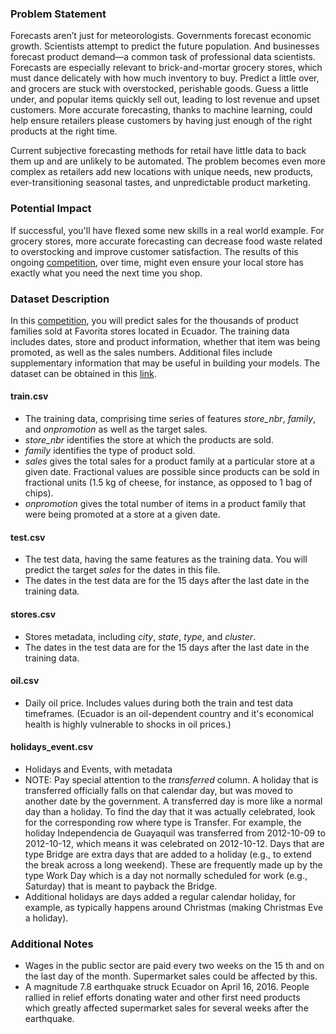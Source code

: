 ### Problem Statement

Forecasts aren’t just for meteorologists. Governments forecast economic growth. Scientists attempt to predict the future population. And businesses forecast product demand—a common task of professional data scientists. Forecasts are especially relevant to brick-and-mortar grocery stores, which must dance delicately with how much inventory to buy. Predict a little over, and grocers are stuck with overstocked, perishable goods. Guess a little under, and popular items quickly sell out, leading to lost revenue and upset customers. More accurate forecasting, thanks to machine learning, could help ensure retailers please customers by having just enough of the right products at the right time.

Current subjective forecasting methods for retail have little data to back them up and are unlikely to be automated. The problem becomes even more complex as retailers add new locations with unique needs, new products, ever-transitioning seasonal tastes, and unpredictable product marketing.

### Potential Impact
If successful, you'll have flexed some new skills in a real world example. For grocery stores, more accurate forecasting can decrease food waste related to overstocking and improve customer satisfaction. The results of this ongoing [competition](https://www.kaggle.com/competitions/store-sales-time-series-forecasting/overview), over time, might even ensure your local store has exactly what you need the next time you shop.

### Dataset Description
In this [competition](https://www.kaggle.com/competitions/store-sales-time-series-forecasting/overview), you will predict sales for the thousands of product families sold at Favorita stores located in Ecuador. The training data includes dates, store and product information, whether that item was being promoted, as well as the sales numbers. Additional files include supplementary information that may be useful in building your models. The dataset can be obtained in this [link](https://www.kaggle.com/competitions/store-sales-time-series-forecasting/data).

#### train.csv
- The training data, comprising time series of features *store_nbr*, *family*, and *onpromotion* as well as the target sales.
- *store_nbr* identifies the store at which the products are sold.
- *family* identifies the type of product sold.
- *sales* gives the total sales for a product family at a particular store at a given date. Fractional values are possible since products can be sold in fractional units (1.5 kg of cheese, for instance, as opposed to 1 bag of chips).
- *onpromotion* gives the total number of items in a product family that were being promoted at a store at a given date.

#### test.csv
- The test data, having the same features as the training data. You will predict the target *sales* for the dates in this file.
- The dates in the test data are for the 15 days after the last date in the training data.

#### stores.csv
- Stores metadata, including *city*, *state*, *type*, and *cluster*.
- The dates in the test data are for the 15 days after the last date in the training data.

#### oil.csv
- Daily oil price. Includes values during both the train and test data timeframes. (Ecuador is an oil-dependent country and it's economical health is highly vulnerable to shocks in oil prices.)

#### holidays_event.csv
- Holidays and Events, with metadata
- NOTE: Pay special attention to the *transferred* column. A holiday that is transferred officially falls on that calendar day, but was moved to another date by the government. A transferred day is more like a normal day than a holiday. To find the day that it was actually celebrated, look for the corresponding row where type is Transfer. For example, the holiday Independencia de Guayaquil was transferred from 2012-10-09 to 2012-10-12, which means it was celebrated on 2012-10-12. Days that are type Bridge are extra days that are added to a holiday (e.g., to extend the break across a long weekend). These are frequently made up by the type Work Day which is a day not normally scheduled for work (e.g., Saturday) that is meant to payback the Bridge.
- Additional holidays are days added a regular calendar holiday, for example, as typically happens around Christmas (making Christmas Eve a holiday).

### Additional Notes
- Wages in the public sector are paid every two weeks on the 15 th and on the last day of the month. Supermarket sales could be affected by this.
- A magnitude 7.8 earthquake struck Ecuador on April 16, 2016. People rallied in relief efforts donating water and other first need products which greatly affected supermarket sales for several weeks after the earthquake.
